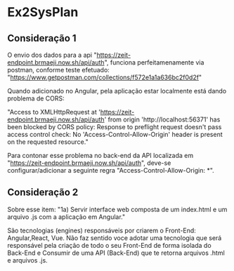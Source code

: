# Ex2SysPlan


<h2> Consideração 1 </h1>


O envio dos dados para a api "https://zeit-endpoint.brmaeji.now.sh/api/auth", funciona perfeitamenamente
via postman, conforme teste efetuado: "https://www.getpostman.com/collections/f572e1a1a636bc2f0d2f"

Quando adicionado no Angular, pela aplicação estar localmente está dando problema de CORS:

"Access to XMLHttpRequest at 'https://zeit-endpoint.brmaeji.now.sh/api/auth' from origin 'http://localhost:56371' has been blocked by CORS policy: Response to preflight request doesn't pass access control check: No 'Access-Control-Allow-Origin' header is present on the requested resource."

Para contonar esse problema no back-end da API localizada em "https://zeit-endpoint.brmaeji.now.sh/api/auth", 
deve-se configurar/adicionar a seguinte regra "Access-Control-Allow-Origin: *".


<h2> Consideração 2 </h1>

Sobre esse item: "1a) Servir interface web composta de um index.html e um arquivo .js com a aplicação em Angular."

São tecnologias (engines) responsáveis por criarem o Front-End: Angular,React, Vue. Não faz sentido voce adotar uma tecnologia
que será responsável pela criação de todo o seu Front-End de forma isolada do Back-End e
 Consumir de uma API (Back-End) que te retorna arquivos .html e arquivos .js.



